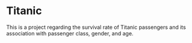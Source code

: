 # Titanic

This is a project regarding the survival rate of Titanic passengers and its association with passenger class, gender, and age.
